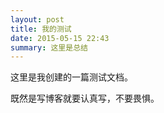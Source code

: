 ```yaml
---
layout: post
title: 我的测试
date: 2015-05-15 22:43
summary: 这里是总结
---
```


这里是我创建的一篇测试文档。

既然是写博客就要认真写，不要畏惧。
